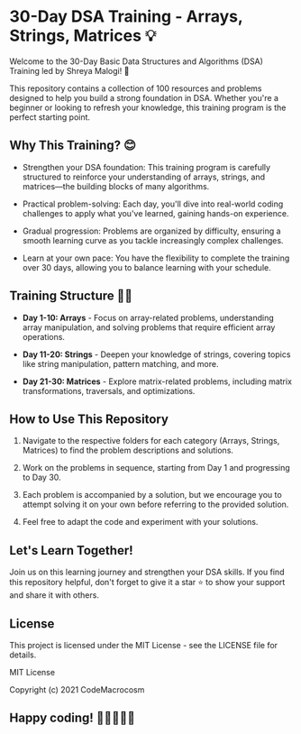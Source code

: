 # 30-Day DSA Training - Arrays, Strings, Matrices 💡


Welcome to the 30-Day Basic Data Structures and Algorithms (DSA) Training led by Shreya Malogi! 🌟

This repository contains a collection of 100 resources and problems designed to help you build a strong foundation in DSA. Whether you're a beginner or looking to refresh your knowledge, this training program is the perfect starting point.

## Why This Training? 😊

- Strengthen your DSA foundation: This training program is carefully structured to reinforce your understanding of arrays, strings, and matrices—the building blocks of many algorithms.

- Practical problem-solving: Each day, you'll dive into real-world coding challenges to apply what you've learned, gaining hands-on experience.

- Gradual progression: Problems are organized by difficulty, ensuring a smooth learning curve as you tackle increasingly complex challenges.

- Learn at your own pace: You have the flexibility to complete the training over 30 days, allowing you to balance learning with your schedule.

## Training Structure 👩‍💻

- **Day 1-10: Arrays** - Focus on array-related problems, understanding array manipulation, and solving problems that require efficient array operations.

- **Day 11-20: Strings** - Deepen your knowledge of strings, covering topics like string manipulation, pattern matching, and more.

- **Day 21-30: Matrices** - Explore matrix-related problems, including matrix transformations, traversals, and optimizations.

## How to Use This Repository

1. Navigate to the respective folders for each category (Arrays, Strings, Matrices) to find the problem descriptions and solutions.

2. Work on the problems in sequence, starting from Day 1 and progressing to Day 30.

3. Each problem is accompanied by a solution, but we encourage you to attempt solving it on your own before referring to the provided solution.

4. Feel free to adapt the code and experiment with your solutions.

## Let's Learn Together!
Join us on this learning journey and strengthen your DSA skills. If you find this repository helpful, don't forget to give it a star ⭐ to show your support and share it with others.

## License
This project is licensed under the MIT License - see the LICENSE file for details.

MIT License

Copyright (c) 2021 CodeMacrocosm

## Happy coding! 🚀👩‍💻👨‍💻
